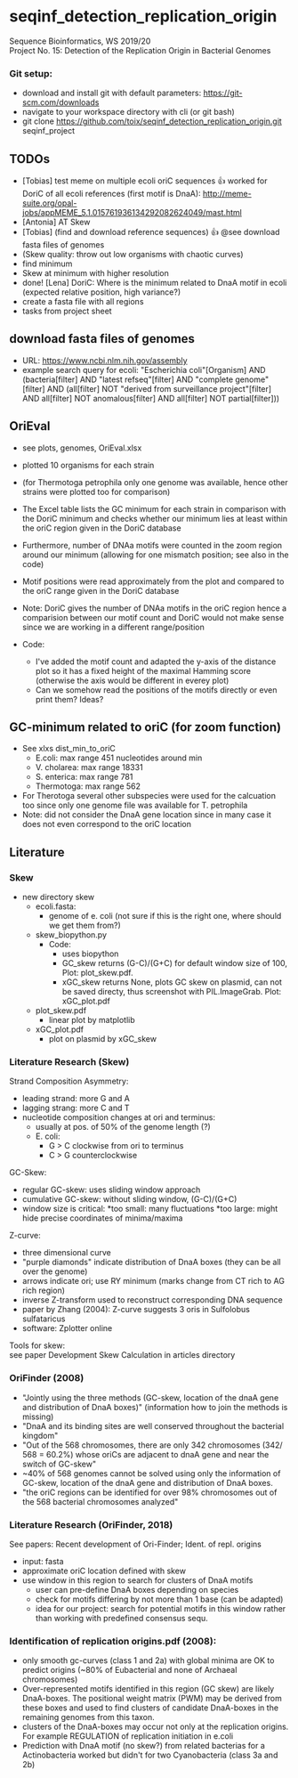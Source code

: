# seqinf_detection_replication_origin
Sequence Bioinformatics, WS 2019/20<br/>
Project No. 15: Detection of the Replication Origin in Bacterial Genomes

### Git setup:
* download and install git with default parameters: https://git-scm.com/downloads<br/>
* navigate to your workspace directory with cli (or git bash)<br/>
* git clone https://github.com/toix/seqinf_detection_replication_origin.git seqinf_project<br/>


## TODOs
* [Tobias] test meme on multiple ecoli oriC sequences 👍 worked for DoriC of all ecoli references (first motif is DnaA): http://meme-suite.org/opal-jobs/appMEME_5.1.015761936134292082624049/mast.html
* [Antonia] AT Skew
* [Tobias] (find and download reference sequences) 👍 @see download fasta files of genomes
* (Skew quality: throw out low organisms with chaotic curves)
* find minimum
* Skew at minimum with higher resolution
* done! [Lena] DoriC: Where is the minimum related to DnaA motif in 
ecoli (expected relative position, high variance?)
* create a fasta file with all regions
* tasks from project sheet

## download fasta files of genomes
+ URL: https://www.ncbi.nlm.nih.gov/assembly
+ example search query for ecoli: "Escherichia coli"[Organism] AND (bacteria[filter] AND "latest refseq"[filter] AND "complete genome"[filter] AND (all[filter] NOT "derived from surveillance project"[filter] AND all[filter] NOT anomalous[filter] AND all[filter] NOT partial[filter]))

## OriEval
* see plots, genomes, OriEval.xlsx
* plotted 10 organisms for each strain
* (for Thermotoga petrophila only one genome was available, hence other 
strains were plotted too for comparison)
* The Excel table lists the GC minimum for each strain in comparison 
with the DoriC minimum and checks whether our minimum lies at least 
within the oriC region given in the DoriC database
* Furthermore, number of DNAa motifs were counted in the zoom region 
around our minimum (allowing for one mismatch position; see also in the 
code)
* Motif positions were read approximately from the plot and compared to 
the oriC range given in the DoriC database
* Note: DoriC gives the number of DNAa motifs in the oriC region hence a 
comparision between our motif count and DoriC would not make sense since 
we are working in a different range/position

* Code: 
	* I've added the motif count and adapted the y-axis of the 
distance plot so it has a fixed height of the maximal Hamming score 
(otherwise the axis would be different in everey plot)
	* Can we somehow read the positions of the motifs directly or 
even print them? Ideas?

## GC-minimum related to oriC (for zoom function)
* See xlxs dist_min_to_oriC
	* E.coli: max range 451 nucleotides around min
	* V. cholarea: max range 18331
	* S. enterica: max range 781
	* Thermotoga: max range 562
* For Therotoga several other subspecies were used for the calcuation 
too since only one genome file was available for T. petrophila
* Note: did not consider the DnaA gene location since in many case it 
does not even correspond to the oriC location

## Literature
### Skew
* new directory skew  
    * ecoli.fasta:  
        * genome of e. coli (not sure if this is the right one, where should we get them from?)
    * skew_biopython.py  
        * Code:
            * uses biopython
            * GC_skew returns (G-C)/(G+C) for default window size of 100, Plot: plot_skew.pdf. 
            * xGC_skew returns None, plots GC skew on plasmid, can not be saved directy, thus screenshot with PIL.ImageGrab. Plot: xGC_plot.pdf
    * plot_skew.pdf
        * linear plot by matplotlib
	* xGC_plot.pdf
        + plot on plasmid by xGC_skew

### Literature Research (Skew)
Strand Composition Asymmetry:<br/>
* leading strand: more G and A
* lagging strang: more C and T
* nucleotide composition changes at ori and terminus:
	* usually at pos. of 50% of the genome length (?)
	* E. coli: 
		* G > C clockwise from ori to terminus
		* C > G counterclockwise

GC-Skew:<br/>
* regular GC-skew: uses sliding window approach
* cumulative GC-skew: without sliding window, (G-C)/(G+C)
* window size is critical:
	*too small: many fluctuations
	*too large: might hide precise coordinates of minima/maxima

Z-curve:<br/>
* three dimensional curve
* "purple diamonds" indicate distribution of DnaA boxes (they can be all over the genome)
* arrows indicate ori; use RY minimum (marks change from CT rich to AG rich region)
* inverse Z-transform used to reconstruct corresponding DNA sequence
* paper by Zhang (2004): Z-curve suggests 3 oris in Sulfolobus sulfataricus
* software: Zplotter online

Tools for skew:<br/>
see paper Development Skew Calculation in articles directory

### OriFinder (2008)
+ "Jointly using the three methods (GC-skew, location of the dnaA gene and distribution of DnaA boxes)" (information how to join the methods is missing)
+ "DnaA and its binding sites are well conserved throughout the bacterial kingdom"
+ "Out of the 568 chromosomes, there are only 342 chromosomes (342/ 568 = 60.2%) whose oriCs are adjacent to dnaA gene and near the switch of GC-skew"
+ ~40% of 568 genomes cannot be solved using only the information of GC-skew, location of the dnaA gene and distribution of DnaA boxes.
+ "the oriC regions can be identified for over 98% chromosomes out of the 568 bacterial chromosomes analyzed"

### Literature Research (OriFinder, 2018)
See papers: Recent development of Ori-Finder; Ident. of repl. origins
* input: fasta
* approximate oriC location defined with skew
* use window in this region to search for clusters of DnaA motifs
	* user can pre-define DnaA boxes depending on species
	* check for motifs differing by not more than 1 base (can be adapted)
	* idea for our project: search for potential motifs in this window rather than working with predefined consensus sequ.
	
### Identification of replication origins.pdf (2008):
* only smooth gc-curves (class 1 and 2a) with global minima are OK to predict origins (~80% of Eubacterial and none of Archaeal chromosomes)
* Over-represented motifs identified in this region (GC skew) are likely DnaA-boxes. The positional weight matrix (PWM) may be derived from these boxes and used to find clusters of candidate DnaA-boxes in the remaining genomes from this taxon.
* clusters of the DnaA-boxes may occur not only at the replication origins. For example REGULATION of replication initiation in e.coli
* Prediction with DnaA motif (no skew?) from related bacterias for a Actinobacteria worked but didn't for two Cyanobacteria (class 3a and 2b)
